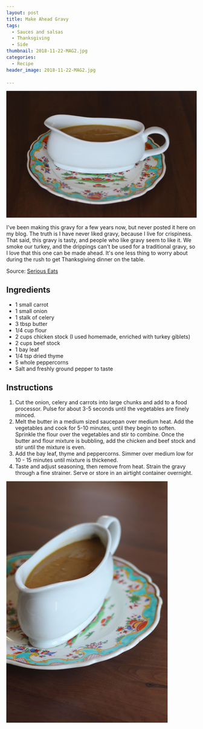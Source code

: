 ```yaml
---
layout: post
title: Make Ahead Gravy
tags:
  - Sauces and salsas
  - Thanksgiving
  - Side
thumbnail: 2018-11-22-MAG2.jpg
categories:
  - Recipe
header_image: 2018-11-22-MAG2.jpg

---
```


![Image of Make Ahead Gravy.](/upload/2018-11-22-MAG2.jpg)

I've been making this gravy for a few years now, but never posted it here on my blog. The truth is I have never liked gravy, because I live for crispiness. That said, this gravy is tasty, and people who like gravy seem to like it. We smoke our turkey, and the drippings can't be used for a traditional gravy, so I love that this one can be made ahead. It's one less thing to worry about during the rush to get Thanksgiving dinner on the table.  
  

Source: [Serious Eats](https://www.seriouseats.com/recipes/2011/11/easy-all-purpose-gravy-recipe.html)

## Ingredients

- 1 small carrot
- 1 small onion
- 1 stalk of celery
- 3 tbsp butter
- 1/4 cup flour
- 2 cups chicken stock (I used homemade, enriched with turkey giblets)
- 2 cups beef stock
- 1 bay leaf
- 1/4 tsp dried thyme
- 5 whole peppercorns
- Salt and freshly ground pepper to taste

## Instructions

1. Cut the onion, celery and carrots into large chunks and add to a food processor. Pulse for about 3-5 seconds until the vegetables are finely minced. 
1. Melt the butter in a medium sized saucepan over medium heat. Add the vegetables and cook for 5-10 minutes, until they begin to soften. Sprinkle the flour over the vegetables and stir to combine. Once the butter and flour mixture is bubbling, add the chicken and beef stock and stir until the mixture is even.
1. Add the bay leaf, thyme and peppercorns. Simmer over medium low for 10 - 15 minutes until mixture is thickened.
1. Taste and adjust seasoning, then remove from heat. Strain the gravy through a fine strainer. Serve or store in an airtight container overnight. 





![Image of Make Ahead Gravy.](/upload/2018-11-22-MAG.jpg)